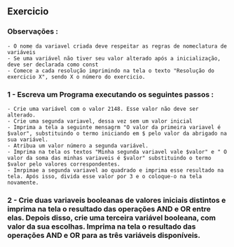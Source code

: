 ## Exercicio

### Observações :

    - O nome da variavel criada deve respeitar as regras de nomeclatura de variáveis
    - Se uma variável não tiver seu valor alterado após a inicialização, deve ser declarada como const
    - Comece a cada resolução imprimindo na tela o texto "Resolução do exercicio X", sendo X o número do exercicio.

### 1 - Escreva um Programa executando os seguintes passos :

    - Crie uma variável com o valor 2148. Esse valor não deve ser alterado.
    - Crie uma segunda variavel, dessa vez sem um valor inicial
    - Imprima a tela a seguinte mensagrm "O valor da primeira variavel é $valor", substituindo o termo iniciando em $ pelo valor da abrigado na sua variável.
    - Atribua um valor número a segunda variável.
    - Imprima na tela os textos "Minha segunda variavel vale $valor" e " O valor da soma das minhas variaveis é $valor" substituindo o termo $valor pelo valores correspondentes.
    - Imrpimae a segunda variavel ao quadrado e imprima esse resultado na tela. Após isso, divida esse valor por 3 e o coloque-o na tela novamente.

### 2 - Crie duas variaveis booleanas de valores iniciais distintos e imprima na tela o resultado das operações AND e OR entre elas. Depois disso, crie uma terceira variável booleana, com valor da sua escolhas. Imprima na tela o resultado das operações AND e OR para as três variáveis disponíveis.
